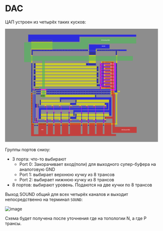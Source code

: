 # DAC

ЦАП устроен из четырёх таких кусков:

![PSG_DAC](/imgstore/PSG_DAC.png)

Группы портов снизу:
- 3 порта: что-то выбирают
   - Port 0: Закорачивает вход(поли) для выходного супер-буфера на аналоговую GND
   - Port 1: выбирает верхнюю кучку из 8 трансов
   - Port 2: выбирает нижнюю кучку из 8 трансов
- 8 портов: выбирают уровень. Подаются на две кучки по 8 трансов

Выход SOUND общий для всех четырёх каналов и выходит непосредственно на терминал `SOUND`:

![image](https://user-images.githubusercontent.com/5828819/177565232-0ce7a949-0d31-4bbc-a9c0-457cbd9f13bc.png)

Схема будет получена после уточнения где на топологии N, а где P трансы.
